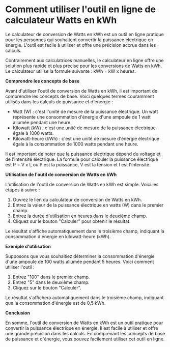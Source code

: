 Comment utiliser l'outil en ligne de calculateur Watts en kWh
=============================================================

Le calculateur de conversion de Watts en kWh est un outil en ligne pratique pour les personnes qui souhaitent convertir la puissance électrique en énergie. L'outil est facile à utiliser et offre une précision accrue dans les calculs.

Contrairement aux calculatrices manuelles, le calculateur en ligne offre une solution plus rapide et plus précise pour les conversions de Watts en kWh. Le calculateur utilise la formule suivante : kWh = kW x heures.

**Comprendre les concepts de base**

Avant d'utiliser l'outil de conversion de Watts en kWh, il est important de comprendre les concepts de base. Voici quelques termes couramment utilisés dans les calculs de puissance et d'énergie :

- Watt (W) : c'est l'unité de mesure de la puissance électrique. Un watt représente une consommation d'énergie d'une ampoule de 1 watt allumée pendant une heure.
- Kilowatt (kW) : c'est une unité de mesure de la puissance électrique égale à 1000 watts.
- Kilowatt-heure (kWh) : c'est une unité de mesure d'énergie électrique égale à la consommation de 1000 watts pendant une heure.

Il est important de noter que la puissance électrique dépend du voltage et de l'intensité électrique. La formule pour calculer la puissance électrique est P = V x I, où P est la puissance, V est la tension et I est l'intensité.

**Utilisation de l'outil de conversion de Watts en kWh**

L'utilisation de l'outil de conversion de Watts en kWh est simple. Voici les étapes à suivre :

1. Ouvrez le lien du calculateur de conversion de Watts en kWh.
2. Entrez la valeur de la puissance électrique en watts (W) dans le premier champ.
3. Entrez la durée d'utilisation en heures dans le deuxième champ.
4. Cliquez sur le bouton "Calculer" pour obtenir le résultat.

Le résultat s'affiche automatiquement dans le troisième champ, indiquant la consommation d'énergie en kilowatt-heure (kWh).

**Exemple d'utilisation**

Supposons que vous souhaitiez déterminer la consommation d'énergie d'une ampoule de 100 watts allumée pendant 5 heures. Voici comment utiliser l'outil :

1. Entrez "100" dans le premier champ.
2. Entrez "5" dans le deuxième champ.
3. Cliquez sur le bouton "Calculer".

Le résultat s'affichera automatiquement dans le troisième champ, indiquant que la consommation d'énergie est de 0,5 kWh.

**Conclusion**

En somme, l'outil de conversion de Watts en kWh est un outil pratique pour convertir la puissance électrique en énergie. Il est facile à utiliser et offre une grande précision dans les calculs. En comprenant les concepts de base de puissance et d'énergie, vous pouvez facilement utiliser cet outil en ligne.